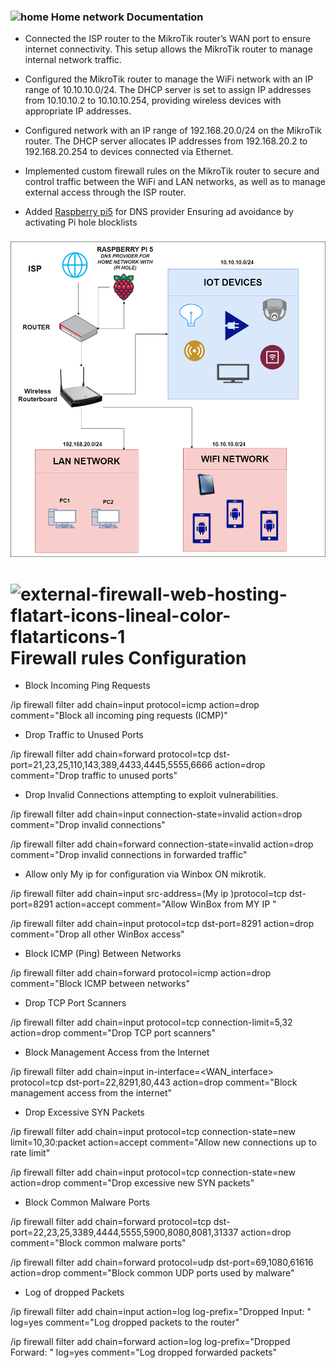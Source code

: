  <h3> <img width="64" height="64" src="https://img.icons8.com/cute-clipart/64/home.png" alt="home"/>  Home network Documentation </h3>

-  Connected the ISP router to the MikroTik router’s WAN port to ensure internet connectivity. This setup allows the MikroTik router to manage internal network traffic.

-  Configured the MikroTik router to manage the WiFi network with an IP range of 10.10.10.0/24. The DHCP server is set to assign IP addresses from 10.10.10.2 to 10.10.10.254, providing wireless devices with appropriate IP addresses.

 - Configured network with an IP range of 192.168.20.0/24 on the MikroTik router. The DHCP server allocates IP addresses from 192.168.20.2 to 192.168.20.254 to devices connected via Ethernet.

 - Implemented custom firewall rules on the MikroTik router to secure and control traffic between the WiFi and LAN networks, as well as to manage external access through the ISP router.

 - Added [Raspberry pi5](https://github.com/ManolisCraftedTech/RaspberryDNS) for DNS provider Ensuring ad avoidance by activating Pi hole blocklists
   


![WELCOME TO MY HOME NETWORK](https://github.com/ManolisCraftedTech/Home-Network/blob/main/%CE%97%CE%9F%CE%9C%CE%95%20%CE%9D%CE%95%CE%A4.drawio.png)


<h1> <img width="64" height="64" src="https://img.icons8.com/external-flatart-icons-lineal-color-flatarticons/64/external-firewall-web-hosting-flatart-icons-lineal-color-flatarticons-1.png" alt="external-firewall-web-hosting-flatart-icons-lineal-color-flatarticons-1"/> Firewall rules Configuration </h1>

- Block  Incoming Ping Requests

/ip firewall filter add chain=input protocol=icmp action=drop comment="Block all incoming ping requests (ICMP)"

- Drop Traffic to Unused Ports

/ip firewall filter add chain=forward protocol=tcp dst-port=21,23,25,110,143,389,4433,4445,5555,6666 action=drop comment="Drop traffic to unused ports"

- Drop Invalid Connections  attempting to exploit vulnerabilities.

/ip firewall filter add chain=input connection-state=invalid action=drop comment="Drop invalid connections"

/ip firewall filter add chain=forward connection-state=invalid action=drop comment="Drop invalid connections in forwarded traffic"

- Allow only My ip for configuration via Winbox ON mikrotik.

/ip firewall filter add chain=input src-address=(My ip )protocol=tcp dst-port=8291 action=accept comment="Allow WinBox from MY IP "

/ip firewall filter add chain=input protocol=tcp dst-port=8291 action=drop comment="Drop all other WinBox access"

- Block ICMP (Ping) Between Networks

/ip firewall filter add chain=forward protocol=icmp action=drop comment="Block ICMP between networks"

- Drop TCP Port Scanners

/ip firewall filter add chain=input protocol=tcp connection-limit=5,32 action=drop comment="Drop TCP port scanners"

- Block Management Access from the Internet

/ip firewall filter add chain=input in-interface=<WAN_interface> protocol=tcp dst-port=22,8291,80,443 action=drop comment="Block management access from the internet"

- Drop Excessive SYN Packets

/ip firewall filter add chain=input protocol=tcp connection-state=new limit=10,30:packet action=accept comment="Allow new connections up to rate limit"

/ip firewall filter add chain=input protocol=tcp connection-state=new action=drop comment="Drop excessive new SYN packets"

- Block Common Malware Ports

/ip firewall filter add chain=forward protocol=tcp dst-port=22,23,25,3389,4444,5555,5900,8080,8081,31337 action=drop comment="Block common malware ports"

/ip firewall filter add chain=forward protocol=udp dst-port=69,1080,61616 action=drop comment="Block common UDP ports used by malware"

- Log of dropped Packets

/ip firewall filter add chain=input action=log log-prefix="Dropped Input: " log=yes comment="Log dropped packets to the router"

/ip firewall filter add chain=forward action=log log-prefix="Dropped Forward: " log=yes comment="Log dropped forwarded packets"
